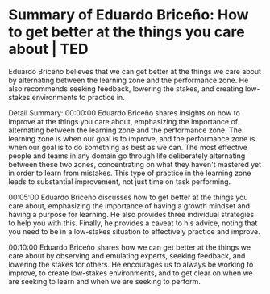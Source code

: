 # Summary of Eduardo Briceño: How to get better at the things you care about | TED

Eduardo Briceño believes that we can get better at the things we care about by alternating between the learning zone and the performance zone. He also recommends seeking feedback, lowering the stakes, and creating low-stakes environments to practice in.

Detail Summary: 
00:00:00
Eduardo Briceño shares insights on how to improve at the things you care about, emphasizing the importance of alternating between the learning zone and the performance zone. The learning zone is when our goal is to improve, and the performance zone is when our goal is to do something as best as we can. The most effective people and teams in any domain go through life deliberately alternating between these two zones, concentrating on what they haven't mastered yet in order to learn from mistakes. This type of practice in the learning zone leads to substantial improvement, not just time on task performing.

00:05:00
Eduardo Briceño discusses how to get better at the things you care about, emphasizing the importance of having a growth mindset and having a purpose for learning. He also provides three individual strategies to help you with this. Finally, he provides a caveat to his advice, noting that you need to be in a low-stakes situation to effectively practice and improve.

00:10:00
Eduardo Briceño shares how we can get better at the things we care about by observing and emulating experts, seeking feedback, and lowering the stakes for others. He encourages us to always be working to improve, to create low-stakes environments, and to get clear on when we are seeking to learn and when we are seeking to perform.

